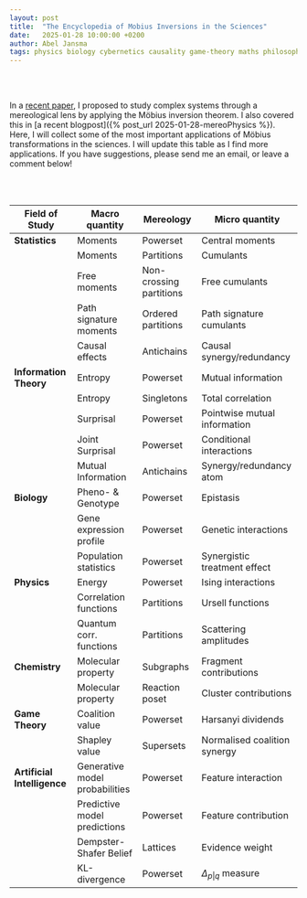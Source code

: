 ```yaml
---
layout: post
title:  "The Encyclopedia of Mobius Inversions in the Sciences"
date:   2025-01-28 10:00:00 +0200
author: Abel Jansma
tags: physics biology cybernetics causality game-theory maths philosophy machine-learning information-theory
---
```


<br>
<br>



In a [recent paper](https://journals.aps.org/prresearch/abstract/10.1103/PhysRevResearch.7.023016), I proposed to study complex systems through a mereological lens by applying the Möbius inversion theorem. I also covered this in [a recent blogpost]({% post_url 2025-01-28-mereoPhysics %}). Here, I will collect some of the most important applications of Möbius transformations in the sciences. I will update this table as I find more applications. If you have suggestions, please send me an email, or leave a comment below!

<br>
<br>


| Field of Study | Macro quantity | Mereology | Micro quantity |
|---------------|----------------|-----------|----------------|
| **Statistics** | Moments | Powerset | Central moments |
|  | Moments | Partitions | Cumulants |
|  | Free moments | Non-crossing partitions | Free cumulants |
|  | Path signature moments | Ordered partitions | Path signature cumulants |
|  | Causal effects | Antichains | Causal synergy/redundancy |
| **Information Theory** | Entropy | Powerset | Mutual information |
|  | Entropy | Singletons | Total correlation |
|  | Surprisal | Powerset | Pointwise mutual information |
|  | Joint Surprisal | Powerset | Conditional interactions |
|  | Mutual Information | Antichains | Synergy/redundancy atom |
| **Biology** | Pheno- & Genotype | Powerset | Epistasis |
|  | Gene expression profile | Powerset | Genetic interactions |
|  | Population statistics | Powerset | Synergistic treatment effect |
| **Physics** | Energy | Powerset | Ising interactions |
|  | Correlation functions | Partitions | Ursell functions |
|  | Quantum corr. functions | Partitions | Scattering amplitudes |
| **Chemistry** | Molecular property | Subgraphs | Fragment contributions |
|  | Molecular property | Reaction poset | Cluster contributions |
| **Game Theory** | Coalition value | Powerset | Harsanyi dividends |
|  | Shapley value | Supersets | Normalised coalition synergy |
| **Artificial Intelligence** | Generative model probabilities | Powerset | Feature interaction |
|  | Predictive model predictions | Powerset | Feature contribution |
|  | Dempster-Shafer Belief | Lattices | Evidence weight |
|  | KL-divergence | Powerset | $\Delta_{p\|q}$ measure |
